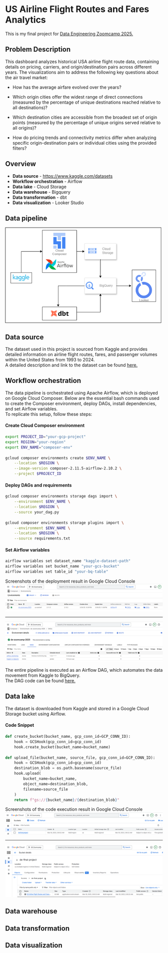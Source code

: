 # US Airline Flight Routes and Fares Analytics

This is my final project for [Data Engineering Zoomcamp 2025.](https://github.com/DataTalksClub/data-engineering-zoomcamp?tab=readme-ov-file)

## Problem Description

This dashboard analyzes historical USA airline flight route data, containing details on pricing, carriers, and origin/destination pairs across different years. The visualizations aim to address the following key questions about the air travel market:

- How has the average airfare evolved over the years?

- Which origin cities offer the widest range of direct connections (measured by the percentage of unique destinations reached relative to all destinations)?

- Which destination cities are accessible from the broadest set of origin points (measured by the percentage of unique origins served relative to all origins)?

- How do pricing trends and connectivity metrics differ when analyzing specific origin-destination pairs or individual cities using the provided filters?

## Overview
- **Data source** - https://www.kaggle.com/datasets  
- **Workflow orchestration** - Airflow
- **Data lake** - Cloud Storage
- **Data warehouse** - Bigquery
- **Data transformation** - dbt
- **Data visualization** - Looker Studio

## Data pipeline
<img src="https://github.com/VMynenko/air-route-analytics/blob/main/docs/pipeline.png" alt="green_taxi" width="500" />  

## Data source
The dataset used in this project is sourced from Kaggle and provides detailed information on airline flight routes, fares, and passenger volumes within the United States from 1993 to 2024.  
A detailed description and link to the dataset can be found [here.](https://www.kaggle.com/datasets/bhavikjikadara/us-airline-flight-routes-and-fares-1993-2024)

## Workflow orchestration
The data pipeline is orchestrated using Apache Airflow, which is deployed on Google Cloud Composer. Below are the essential bash commands used to create the Composer environment, deploy DAGs, install dependencies, and set Airflow variables.  
To replicate this setup, follow these steps:  
#### Create Cloud Composer environment  
```bash
export PROJECT_ID="your-gcp-project"
export REGION="your-region"
export ENV_NAME="composer-env"

gcloud composer environments create $ENV_NAME \
    --location $REGION \
    --image-version composer-2.11.5-airflow-2.10.2 \
    --project $PROJECT_ID
```
#### Deploy DAGs and requirements  
```bash
gcloud composer environments storage dags import \
    --environment $ENV_NAME \
    --location $REGION \
    --source your_dag.py

gcloud composer environments storage plugins import \
    --environment $ENV_NAME \
    --location $REGION \
    --source requirements.txt
```
#### Set Airflow variables  
```bash
airflow variables set dataset_name "kaggle-dataset-path"
airflow variables set bucket_name "your-gcs-bucket"
airflow variables set table_id "your-bq-table"
```
Screenshots of the deployment result in Google Cloud Console  
<img src="https://github.com/VMynenko/air-route-analytics/blob/main/docs/cloud_composer_1.png" />  
***
<img src="https://github.com/VMynenko/air-route-analytics/blob/main/docs/cloud_composer_2.png" />  

The entire pipeline is executed as an Airflow DAG, which automates the data movement from Kaggle to BigQuery.  
The DAG code can be found [here.](https://github.com/VMynenko/air-route-analytics/blob/main/code/de_zoomcamp_2025_dag.py)

## Data lake  
The dataset is downloaded from Kaggle and stored in a Google Cloud Storage bucket using Airflow.  
#### Code Snippet
```python
def create_bucket(bucket_name, gcp_conn_id=GCP_CONN_ID):
    hook = GCSHook(gcp_conn_id=gcp_conn_id)
    hook.create_bucket(bucket_name=bucket_name)

def upload_file(bucket_name, source_file, gcp_conn_id=GCP_CONN_ID):
    hook = GCSHook(gcp_conn_id=gcp_conn_id)
    destination_blob = os.path.basename(source_file)
    hook.upload(
        bucket_name=bucket_name,
        object_name=destination_blob,
        filename=source_file
    )
    return f"gs://{bucket_name}/{destination_blob}"
```
Screenshots of the code execution result in Google Cloud Console   
<img src="https://github.com/VMynenko/air-route-analytics/blob/main/docs/cloud_storage_1.png" />  
***
<img src="https://github.com/VMynenko/air-route-analytics/blob/main/docs/cloud_storage_2.png" />  

## Data warehouse

## Data transformation

## Data visualization
